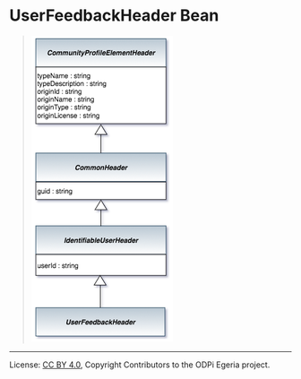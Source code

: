 <!-- SPDX-License-Identifier: CC-BY-4.0 -->
<!-- Copyright Contributors to the ODPi Egeria project. -->

# UserFeedbackHeader Bean


> ![UML](community-profile-beans-UserFeedbackHeader.png)




----
License: [CC BY 4.0](https://creativecommons.org/licenses/by/4.0/),
Copyright Contributors to the ODPi Egeria project.
